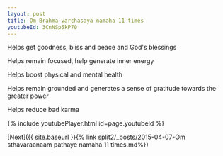 ```yaml
---
layout: post
title: Om Brahma varchasaya namaha 11 times
youtubeId: 3CnNSp5kP70
---
```

 
 
Helps get goodness, bliss and peace and God's blessings
 
Helps remain focused, help generate inner energy 
 
Helps boost physical and mental health 
 
Helps remain grounded and generates a sense of gratitude towards the greater power 
 
Helps reduce bad karma
 
 
 
 


{% include youtubePlayer.html id=page.youtubeId %}
 
[Next]({{ site.baseurl }}{% link  split2/_posts/2015-04-07-Om sthavaraanaam pathaye namaha 11 times.md%})
 
